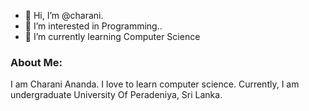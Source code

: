 - 👋 Hi, I’m @charani.
- 👀 I’m interested in Programming..
- 🌱 I’m currently learning Computer Science
### About Me:
I am Charani Ananda. I love to learn computer science. Currently, I am undergraduate University Of Peradeniya, Sri Lanka.
<!---
charaniananda97/charaniananda97 is a ✨ special ✨ repository because its `README.md` (this file) appears on your GitHub profile.
You can click the Preview link to take a look at your changes.
--->
